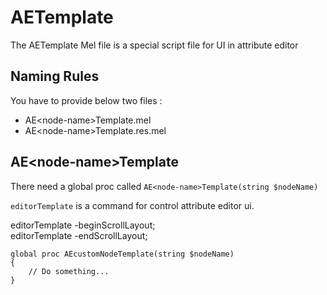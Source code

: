 # AETemplate

The AETemplate Mel file is a special script file for UI in attribute editor

## Naming Rules

You have to provide below two files :

+ AE\<node-name>Template.mel
+ AE\<node-name>Template.res.mel

## AE\<node-name>Template

There need a global proc called `AE<node-name>Template(string $nodeName)`

`editorTemplate` is a command for control attribute editor ui.

editorTemplate -beginScrollLayout;  
editorTemplate -endScrollLayout;

```mel
global proc AEcustomNodeTemplate(string $nodeName)
{
    // Do something...
}
```